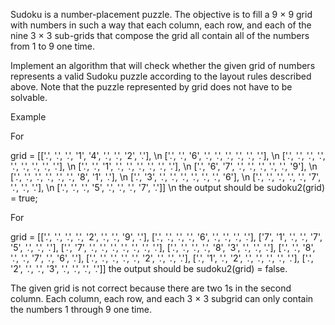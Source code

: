 Sudoku is a number-placement puzzle. The objective is to fill a 9 × 9 grid with numbers in such a way that each column, each row, and each of the nine 3 × 3 sub-grids that compose the grid all contain all of the numbers from 1 to 9 one time.

Implement an algorithm that will check whether the given grid of numbers represents a valid Sudoku puzzle according to the layout rules described above. Note that the puzzle represented by grid does not have to be solvable.

Example

For

grid = [['.', '.', '.', '1', '4', '.', '.', '2', '.'], \n
        ['.', '.', '6', '.', '.', '.', '.', '.', '.'], \n
        ['.', '.', '.', '.', '.', '.', '.', '.', '.'], \n
        ['.', '.', '1', '.', '.', '.', '.', '.', '.'], \n
        ['.', '6', '7', '.', '.', '.', '.', '.', '9'], \n
        ['.', '.', '.', '.', '.', '.', '8', '1', '.'], \n
        ['.', '3', '.', '.', '.', '.', '.', '.', '6'], \n
        ['.', '.', '.', '.', '.', '7', '.', '.', '.'], \n
        ['.', '.', '.', '5', '.', '.', '.', '7', '.']] \n
the output should be
sudoku2(grid) = true;

For

grid = [['.', '.', '.', '.', '2', '.', '.', '9', '.'],
        ['.', '.', '.', '.', '6', '.', '.', '.', '.'],
        ['7', '1', '.', '.', '7', '5', '.', '.', '.'],
        ['.', '7', '.', '.', '.', '.', '.', '.', '.'],
        ['.', '.', '.', '.', '8', '3', '.', '.', '.'],
        ['.', '.', '8', '.', '.', '7', '.', '6', '.'],
        ['.', '.', '.', '.', '.', '2', '.', '.', '.'],
        ['.', '1', '.', '2', '.', '.', '.', '.', '.'],
        ['.', '2', '.', '.', '3', '.', '.', '.', '.']]
the output should be
sudoku2(grid) = false.

The given grid is not correct because there are two 1s in the second column. Each column, each row, and each 3 × 3 subgrid can only contain the numbers 1 through 9 one time.
